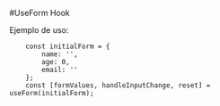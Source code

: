 #UseForm Hook

Ejemplo de uso:
```
    const initialForm = {
        name: '',
        age: 0,
        email: ''
    };
    const [formValues, handleInputChange, reset] = useForm(initialForm);
```

